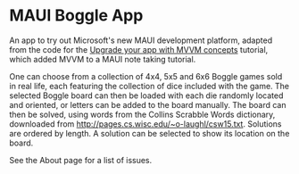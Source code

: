 # MAUI Boggle App
An app to try out Microsoft's new MAUI development platform, adapted from the code for the 
[Upgrade your app with MVVM concepts](https://learn.microsoft.com/dotnet/maui/tutorials/notes-mvvm/) 
tutorial, which added MVVM to a MAUI note taking tutorial.

One can choose from a collection of 4x4, 5x5 and 6x6 Boggle games sold in real life, each featuring 
the collection of dice included with the game. The selected Boggle board can then be loaded with each 
die randomly located and oriented, or letters can be added to the board manually. The board can then 
be solved, using words from the Collins Scrabble Words dictionary, downloaded from 
http://pages.cs.wisc.edu/~o-laughl/csw15.txt. Solutions are ordered by length. A solution can be 
selected to show its location on the board.

See the About page for a list of issues. 
